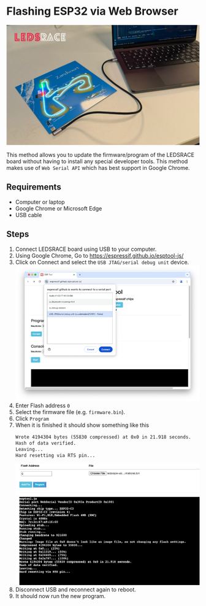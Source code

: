 # Flashing ESP32 via Web Browser

![](../img/ledsrace.jpg)

This method allows you to update the firmware/program of the LEDSRACE board without having to install any special developer tools. This method makes use of `Web Serial API` which has best support in Google Chrome.

## Requirements

* Computer or laptop
* Google Chrome or Microsoft Edge
* USB cable

## Steps

1. Connect LEDSRACE board using USB to your computer.
2. Using Google Chrome, Go to https://espressif.github.io/esptool-js/
3. Click on Connect and select the `USB JTAG/serial debug unit` device.
    ![](img/flash-guide1.png)
4. Enter Flash address `0`
5. Select the firmware file (e.g. `firmware.bin`).
6. Click `Program`
7. When it is finished it should show something like this
    ```
    Wrote 4194304 bytes (55830 compressed) at 0x0 in 21.918 seconds.
    Hash of data verified.
    Leaving...
    Hard resetting via RTS pin...
    ```
    ![](img/flash-guide2.png)
8. Disconnect USB and reconnect again to reboot.
9. It should now run the new program.